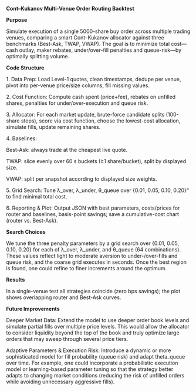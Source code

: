 **Cont–Kukanov Multi-Venue Order Routing Backtest**

**Purpose**

Simulate execution of a single 5000-share buy order across multiple trading venues, comparing a smart Cont–Kukanov allocator against three benchmarks (Best-Ask, TWAP, VWAP). The goal is to minimize total cost—cash outlay, maker rebates, under/over-fill penalties and queue-risk—by optimally splitting volume.

**Code Structure**

1\. Data Prep: Load Level-1 quotes, clean timestamps, dedupe per venue, pivot into per-venue price/size columns, fill missing values.

2\. Cost Function: Compute cash spent (price+fee), rebates on unfilled shares, penalties for under/over-execution and queue risk.

3\. Allocator: For each market update, brute-force candidate splits (100-share steps), score via cost function, choose the lowest-cost allocation, simulate fills, update remaining shares.

4\. Baselines:

Best-Ask: always trade at the cheapest live quote. 

TWAP: slice evenly over 60 s buckets (≥1 share/bucket), split by displayed size.

VWAP: split per snapshot according to displayed size weights.

5\. Grid Search: Tune λ\_over, λ\_under, θ\_queue over {0.01, 0.05, 0.10, 0.20}³ to find minimal total cost.

6\. Reporting & Plot: Output JSON with best parameters, costs/prices for router and baselines, basis-point savings; save a cumulative-cost chart (router vs. Best-Ask).

**Search Choices**

We tune the three penalty parameters by a grid search over {0.01, 0.05, 0.10, 0.20} for each of λ\_over, λ\_under, and θ\_queue (64 combinations). These values reflect light to moderate aversion to under-/over-fills and queue risk, and the coarse grid executes in seconds. Once the best region is found, one could refine to finer increments around the optimum.

**Results**

In a single-venue test all strategies coincide (zero bps savings); the plot shows overlapping router and Best-Ask curves.

**Future Improvements**

Deeper Market Data: Extend the model to use deeper order book levels and simulate partial fills over multiple price levels. This would allow the allocator to consider liquidity beyond the top of the book and truly optimize large orders that may sweep through several price tiers.

Adaptive Parameters & Execution Risk: Introduce a dynamic or more sophisticated model for fill probability (queue risk) and adapt theta\_queue over time. For example, one could incorporate a probabilistic execution model or learning-based parameter tuning so that the strategy better adapts to changing market conditions (reducing the risk of unfilled orders while avoiding unnecessary aggressive fills).

